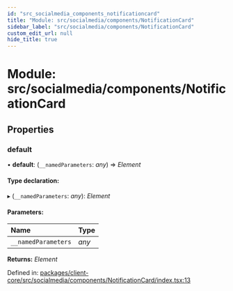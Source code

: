```yaml
---
id: "src_socialmedia_components_notificationcard"
title: "Module: src/socialmedia/components/NotificationCard"
sidebar_label: "src/socialmedia/components/NotificationCard"
custom_edit_url: null
hide_title: true
---
```


# Module: src/socialmedia/components/NotificationCard

## Properties

### default

• **default**: (`__namedParameters`: *any*) => *Element*

#### Type declaration:

▸ (`__namedParameters`: *any*): *Element*

#### Parameters:

| Name | Type |
| :------ | :------ |
| `__namedParameters` | *any* |

**Returns:** *Element*

Defined in: [packages/client-core/src/socialmedia/components/NotificationCard/index.tsx:13](https://github.com/xr3ngine/xr3ngine/blob/2d83606b6/packages/client-core/src/socialmedia/components/NotificationCard/index.tsx#L13)
